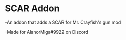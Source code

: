 # SCAR Addon

-An addon that adds a SCAR for Mr. Crayfish's gun mod

-Made for AlanorMiga#9922 on Discord
